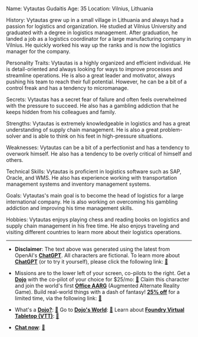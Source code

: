 Name: Vytautas Gudaitis
Age: 35
Location: Vilnius, Lithuania

History: Vytautas grew up in a small village in Lithuania and always had a passion for logistics and organization. He studied at Vilnius University and graduated with a degree in logistics management. After graduation, he landed a job as a logistics coordinator for a large manufacturing company in Vilnius. He quickly worked his way up the ranks and is now the logistics manager for the company.

Personality Traits: Vytautas is a highly organized and efficient individual. He is detail-oriented and always looking for ways to improve processes and streamline operations. He is also a great leader and motivator, always pushing his team to reach their full potential. However, he can be a bit of a control freak and has a tendency to micromanage.

Secrets: Vytautas has a secret fear of failure and often feels overwhelmed with the pressure to succeed. He also has a gambling addiction that he keeps hidden from his colleagues and family.

Strengths: Vytautas is extremely knowledgeable in logistics and has a great understanding of supply chain management. He is also a great problem-solver and is able to think on his feet in high-pressure situations.

Weaknesses: Vytautas can be a bit of a perfectionist and has a tendency to overwork himself. He also has a tendency to be overly critical of himself and others.

Technical Skills: Vytautas is proficient in logistics software such as SAP, Oracle, and WMS. He also has experience working with transportation management systems and inventory management systems.

Goals: Vytautas's main goal is to become the head of logistics for a large international company. He is also working on overcoming his gambling addiction and improving his time management skills.

Hobbies: Vytautas enjoys playing chess and reading books on logistics and supply chain management in his free time. He also enjoys traveling and visiting different countries to learn more about their logistics operations.
 

---
* **Disclaimer**: The text above was generated using the latest from OpenAI's [**ChatGPT**](https://openai.com/blog/chatgpt/).  All characters are fictional.  To learn more about [**ChatGPT**](https://openai.com/blog/chatgpt/) (or to try it yourself), please click the following link: [:closed_book:](https://openai.com/blog/chatgpt/)

* Missions are to the lower left of your screen, co-pilots to the right. Get a [**Dojo**](https://workmates.live/marketplace) with the co-pilot of your choice for $25/mo: [:green_book:](https://workmates.live/marketplace) Claim this character and join the world's first [**Office AARG**](https://dojos.world) (Augmented Alternate Reality Game). Build real-world things with a dash of fantasy! [**25% off**](https://blog.workmates.live/deal-on-a-dojo) for a limited time, via the following link: [:green_book:](https://blog.workmates.live/deal-on-a-dojo) 

* What's a [**Dojo?**](https://workdojos.com): [:blue_book:](https://workdojos.com)  Go to [**Dojo's World**](https://dojos.world): [:blue_book:](https://dojos.world)  Learn about [**Foundry Virtual Tabletop (VTT)**](https://foundryvtt.com): [:closed_book:](https://foundryvtt.com/)

* [**Chat now**](https://chat.workmates.live/channel/support): [:ledger:](https://chat.workmates.live/channel/support)